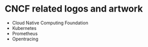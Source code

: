 # CNCF related logos and artwork

* Cloud Native Computing Foundation
* Kubernetes
* Prometheus
* Opentracing
